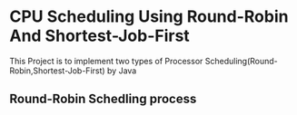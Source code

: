 # CPU Scheduling Using Round-Robin And Shortest-Job-First 
This Project is to implement two types of Processor Scheduling(Round-Robin,Shortest-Job-First) by Java
## Round-Robin Schedling process
